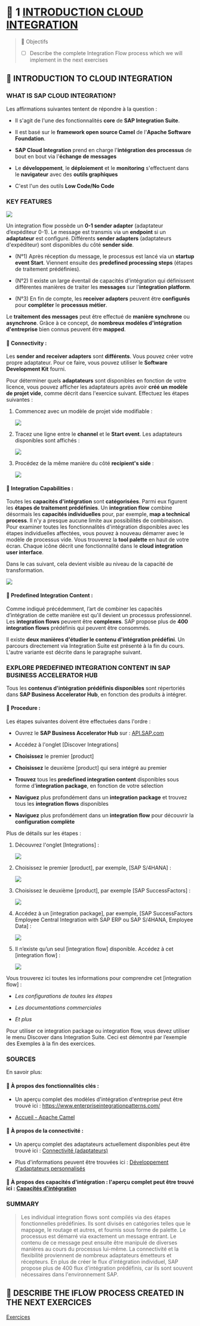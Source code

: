 # 🌸 1 [INTRODUCTION CLOUD INTEGRATION](https://learning.sap.com/learning-journeys/developing-with-sap-integration-suite/introducing-cloud-integration_b3692797-cbf6-44ac-9b05-20b77411fa96)

> 🌺 Objectifs
>
> - [ ] Describe the complete Integration Flow process which we will implement in the next exercises

## 🌸 INTRODUCTION TO CLOUD INTEGRATION

### WHAT IS SAP CLOUD INTEGRATION?

Les affirmations suivantes tentent de répondre à la question :

- Il s'agit de l'une des fonctionnalités **core** de **SAP Integration Suite**.

- Il est basé sur le **framework open source Camel** de l'**Apache Software Foundation**.

- **SAP Cloud Integration** prend en charge l'**intégration des processus** de bout en bout via l'**échange de messages**

- Le **développement**, le **déploiement** et le **monitoring** s'effectuent dans le **navigateur** avec des **outils graphiques**

- C'est l'un des outils **Low Code/No Code**

### KEY FEATURES

![](./RESSOURCES/CLD900_20_U4L1_001_scr.png)

Un integration flow possède un **0-1 sender adapter** (adaptateur d’expéditeur 0-1). Le message est transmis via un **endpoint** si un **adaptateur** est configuré. Différents **sender adapters** (adaptateurs d'expéditeur) sont disponibles du côté **sender side**.

- (N°1) Après réception du message, le processus est lancé via un **startup event Start**. Viennent ensuite des **predefined processing steps** (étapes de traitement prédéfinies).

- (N°2) Il existe un large éventail de capacités d'intégration qui définissent différentes manières de traiter les **messages** sur l'**integration platform**.

- (N°3) En fin de compte, les **receiver adapters** peuvent être **configurés** pour **compléter** le **processus métier**.

Le **traitement des messages** peut être effectué de **manière synchrone** ou **asynchrone**. Grâce à ce concept, de **nombreux modèles d'intégration d'entreprise** bien connus peuvent être **mapped**.

#### 💮 **Connectivity** :

Les **sender and receiver adapters** sont **différents**. Vous pouvez créer votre propre adaptateur. Pour ce faire, vous pouvez utiliser le **Software Development Kit** fourni.

Pour déterminer quels **adaptateurs** sont disponibles en fonction de votre licence, vous pouvez afficher les adaptateurs après avoir **créé un modèle de projet vide**, comme décrit dans l'exercice suivant. Effectuez les étapes suivantes :

1. Commencez avec un modèle de projet vide modifiable :

   ![](./RESSOURCES/CLD900_20_U4L1_002_scr.png)

2. Tracez une ligne entre le **channel** et le **Start event**. Les adaptateurs disponibles sont affichés :

   ![](./RESSOURCES/CLD900_20_U4L1_003_scr.png)

3. Procédez de la même manière du côté **recipient's side** :

   ![](./RESSOURCES/CLD900_20_U4L1_004_scr.png)

#### 💮 **Integration Capabilities** :

Toutes les **capacités d'intégration** sont **catégorisées**. Parmi eux figurent les **étapes de traitement prédéfinies**. Un **integration flow** combine désormais les **capacités individuelles** pour, par exemple, **map a technical process**. Il n'y a presque aucune limite aux possibilités de combinaison. Pour examiner toutes les fonctionnalités d'intégration disponibles avec les étapes individuelles affectées, vous pouvez à nouveau démarrer avec le modèle de processus vide. Vous trouverez la **tool palette** en haut de votre écran. Chaque icône décrit une fonctionnalité dans le **cloud integration user interface**.

Dans le cas suivant, cela devient visible au niveau de la capacité de transformation.

![](./RESSOURCES/CLD900_20_U4L1_005_scr.png)

#### 💮 **Predefined Integration Content** :

Comme indiqué précédemment, l’art de combiner les capacités d’intégration de cette manière est qu'il devient un processus professionnel. Les **integration flows** peuvent être **complexes**. SAP propose plus de **400 integration flows** prédéfinis qui peuvent être consommés.

Il existe **deux manières d'étudier le contenu d'intégration prédéfini**. Un parcours directement via Integration Suite est présenté à la fin du cours. L'autre variante est décrite dans le paragraphe suivant.

### EXPLORE PREDEFINED INTEGRATION CONTENT IN SAP BUSINESS ACCELERATOR HUB

Tous les **contenus d'intégration prédéfinis disponibles** sont répertoriés dans **SAP Business Accelerator Hub**, en fonction des produits à intégrer.

#### 💮 **Procedure** :

Les étapes suivantes doivent être effectuées dans l'ordre :

- Ouvrez le **SAP Business Accelerator Hub** sur : [API.SAP.com](https://api.sap.com/)

- Accédez à l'onglet [Discover Integrations]

- **Choisissez** le premier [product]

- **Choisissez** le deuxième [product] qui sera intégré au premier

- **Trouvez** tous les **predefined integration content** disponibles sous forme d'**integration package**, en fonction de votre sélection

- **Naviguez** plus profondément dans un **integration package** et trouvez tous les **integration flows** disponibles

- **Naviguez** plus profondément dans un **integration flow** pour découvrir la **configuration complète**

Plus de détails sur les étapes :

1. Découvrez l'onglet [Integrations] :

   ![](./RESSOURCES/CLD900_20_U4L1_006_scr.png)

2. Choisissez le premier [product], par exemple, [SAP S/4HANA] :

   ![](./RESSOURCES/CLD900_20_U4L1_007_scr.png)

3. Choisissez le deuxième [product], par exemple [SAP SuccessFactors] :

   ![](./RESSOURCES/CLD900_20_U4L1_008_scr.png)

4. Accédez à un [integration package], par exemple, [SAP SuccessFactors Employee Central Integration with SAP ERP ou SAP S/4HANA, Employee Data] :

   ![](./RESSOURCES/CLD900_20_U4L1_009_scr.png)

5. Il n’existe qu’un seul [integration flow] disponible. Accédez à cet [integration flow] :

   ![](./RESSOURCES/CLD900_20_U4L1_010_scr.png)

Vous trouverez ici toutes les informations pour comprendre cet [integration flow] :

- _Les configurations de toutes les étapes_

- _Les documentations commerciales_

- _Et plus_

Pour utiliser ce integration package ou integration flow, vous devez utiliser le menu Discover dans Integration Suite. Ceci est démontré par l’exemple des Exemples à la fin des exercices.

### SOURCES

En savoir plus:

#### 💮 **À propos des fonctionnalités clés** :

- Un aperçu complet des modèles d'intégration d'entreprise peut être trouvé ici : https://www.enterpriseintegrationpatterns.com/

- [Accueil - Apache Camel](https://camel.apache.org/)

#### 💮 **À propos de la connectivité** :

- Un aperçu complet des adaptateurs actuellement disponibles peut être trouvé ici : [Connectivité (adaptateurs)](https://help.sap.com/docs/CLOUD_INTEGRATION/368c481cd6954bdfa5d0435479fd4eaf/55325f2a722c4f67bb7752b369b09ff8.html?locale=en-US)

- Plus d'informations peuvent être trouvées ici : [Développement d'adaptateurs personnalisés](https://help.sap.com/docs/CLOUD_INTEGRATION/368c481cd6954bdfa5d0435479fd4eaf/7392cc44de7c4450a65b8cd8f1042420.html?locale=en-US)

#### 💮 **À propos des capacités d'intégration : l'aperçu complet peut être trouvé ici** : [Capacités d'intégration](https://help.sap.com/docs/CLOUD_INTEGRATION/368c481cd6954bdfa5d0435479fd4eaf/e32cedef6e8c4af5816c446541c7f527.html?locale=en-US)

### SUMMARY

> Les individual integration flows sont compilés via des étapes fonctionnelles prédéfinies. Ils sont divisés en catégories telles que le mappage, le routage et autres, et fournis sous forme de palette. Le processus est démarré via exactement un message entrant. Le contenu de ce message peut ensuite être manipulé de diverses manières au cours du processus lui-même. La connectivité et la flexibilité proviennent de nombreux adaptateurs émetteurs et récepteurs. En plus de créer le flux d'intégration individuel, SAP propose plus de 400 flux d'intégration prédéfinis, car ils sont souvent nécessaires dans l'environnement SAP.

## 🌸 DESCRIBE THE IFLOW PROCESS CREATED IN THE NEXT EXERCICES

[Exercices](https://learning.sap.com/learning-journeys/developing-with-sap-integration-suite/introducing-cloud-integration_b3692797-cbf6-44ac-9b05-20b77411fa96)
